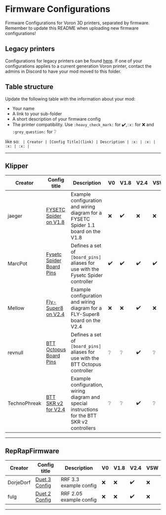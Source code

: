 # Firmware Configurations

Firmware Configurations for Voron 3D printers, separated by firmware.
Remember to update this README when uploading new firmware configurations!

## Legacy printers

Configurations for legacy printers can be found [here](../legacy_printers/firmware_configurations). 
If one of your configurations applies to a current generation Voron printer, contact the admins in 
Discord to have your mod moved to this folder.

## Table structure

Update the following table with the information about your mod:
- Your name
- A link to your sub-folder
- A short description of your firmware config
- The printer compatibility. Use `:heavy_check_mark:` for :heavy_check_mark:,`:x:` for :x: and `:grey_question:` for :grey_question:

like so:
`
| Creator | [Config Title](link) | Description | :x: | :x: | :x: | :x: |`

---

## Klipper

| Creator | Config title | Description | V0 | V1.8 | V2.4 | VSW |
| --- | --- | --- | --- | --- | --- | --- |
| jaeger | [FYSETC Spider on V1.8](./klipper/jaeger/Spider_1.1_V1.8) | Example configuration and wiring diagram for a FYSETC Spider 1.1 board on the V1.8 | :x: | :heavy_check_mark: | :x: | :x: |
| MarcPot | [Fysetc Spider Board Pins](./klipper/MarcPot/fysetc_spider_pins) | Defines a set of `[board_pins]` aliases for use with the Fysetc Spider controller | :heavy_check_mark: | :heavy_check_mark: | :heavy_check_mark: | :heavy_check_mark: |
| Mellow | [Fly-Super8 on V2.4](./klipper/Mellow/FLY-Super8) | Example configuration and wiring diagram for a FLY-Super8 board on the V2.4 | :x: | :x: | :heavy_check_mark: | :x: |
| revnull | [BTT Octopus Board Pins](./klipper/revnull/btt_octopus_pins) | Defines a set of `[board_pins]` aliases for use with the BTT Octopus controller | :grey_question: | :grey_question: | :heavy_check_mark: | :grey_question: |
| TechnoPhreak | [BTT SKR v2 for V2.4](./klipper/TechnoPhreak/BTT_SKR_v2) | Example configuration, wiring diagram and special instructions for the BTT SKR v2 controllers | :grey_question: | :grey_question: | :heavy_check_mark: | :grey_question: |
---

## RepRapFirmware

| Creator | Config title | Description | V0 | V1.8 | V2.4 | VSW |
| --- | --- | --- | --- | --- | --- | --- |
| DorjeDorf | [Duet 3 Config](./reprapfirmware/DorjeDorf) | RRF 3.3 example config | :x: | :x: | :heavy_check_mark: | :x: |
| fulg | [Duet 2 Config](./reprapfirmware/fulg) | RRF 2.05 example config | :x: | :x: | :heavy_check_mark: | :x: |

---
